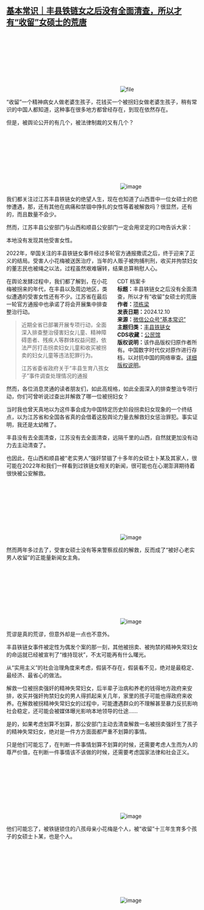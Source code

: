<!--1733831197000-->
[基本常识｜丰县铁链女之后没有全面清查，所以才有“收留”女硕士的荒唐](https://chinadigitaltimes.net/chinese/713821.html)
------

<p><img decoding="async" src="data:image/svg+xml,%3Csvg%20xmlns='http://www.w3.org/2000/svg'%20viewBox='0%200%200%200'%3E%3C/svg%3E" alt="file" data-lazy-src="https://chinadigitaltimes.net/chinese/files/2024/12/image-1733831016252.png"><noscript><img decoding="async" src="https://chinadigitaltimes.net/chinese/files/2024/12/image-1733831016252.png" alt="file"></noscript></p><p>“收留”一个精神病女人做老婆生孩子，花钱买一个被拐妇女做老婆生孩子，稍有常识的中国人都知道，这种事在很多地方都曾经存在，到现在依然存在。</p><p>但是，被舆论公开的有几个，被法律制裁的又有几个？</p><p><img decoding="async" src="data:image/svg+xml,%3Csvg%20xmlns='http://www.w3.org/2000/svg'%20viewBox='0%200%200%200'%3E%3C/svg%3E" alt="image" data-lazy-src="https://chinadigitaltimes.net/chinese/files/2024/12/post-713821-675829591f0d4."><noscript><img decoding="async" src="https://chinadigitaltimes.net/chinese/files/2024/12/post-713821-675829591f0d4." alt="image"></noscript></p><p>我们都关注过江苏丰县铁链女的绝望人生，现在也知道了山西晋中一位女硕士的悲惨遭遇，那，还有其他在病痛和禁锢中挣扎的女性等着被解救吗？很显然，还有的，而且数量不会少。</p><p>然而，江苏丰县公安部门与山西和顺县公安部门一定会用坚定的口吻告诉大家：</p><p>本地没有发现其他受害女性。</p><p>2022年，举国关注的丰县铁链女事件经过多轮官方通报撒谎之后，终于迎来了正义的结局。受害人小花梅被送医治疗，当年的人贩子被拘捕判刑，收买并拘禁妇女的董志民也被绳之以法，过程虽然艰难辗转，结果总算稍慰人心。</p><div style="width:42%;float:right;padding-left:20px;"><div class="su-spoiler su-spoiler-style-fancy su-spoiler-icon-chevron-circle" data-scroll-offset="0" data-anchor-in-url="no"><div class="su-spoiler-title" tabindex="0" role="button"><span class="su-spoiler-icon"></span>CDT 档案卡</div><div class="su-spoiler-content su-u-clearfix su-u-trim"><strong>标题：</strong>丰县铁链女之后没有全面清查，所以才有“收留”女硕士的荒唐<br><strong>作者：</strong><a href="https://chinadigitaltimes.net/space/基本常识" target="_blank">项栋梁</a><br><strong>发表日期：</strong>2024.12.10<br><strong>来源：</strong><a href="https://web.archive.org/web/https://mp.weixin.qq.com/s/vL6SS4WMuMxjwpmwxCHLjw" target="_blank">微信公众号“基本常识”</a><br><strong>主题归类：</strong><a href="https://chinadigitaltimes.net/space/丰县铁链女" target="_blank">丰县铁链女</a><br><strong>CDS收藏：</strong><a href="https://chinadigitaltimes.net/space/%E5%85%AC%E6%B0%91%E9%A6%86" target="_blank" rel="noopener">公民馆</a><br><strong>版权说明：</strong>该作品版权归原作者所有。中国数字时代仅对原作进行存档，以对抗中国的网络审查。<a href="https://chinadigitaltimes.net/chinese/copyright">详细版权说明</a>。</div></div></div><p>在舆论发酵过程中，我们都了解到，在小花梅被拐来的年代，在丰县以及周边地区，类似遭遇的受害女性还有不少。江苏省在最后一轮官方通报中也承诺了将会开展集中排查整治行动。</p><blockquote><p>近期全省已部署开展专项行动，全面深入排查整治侵害妇女儿童、精神障碍患者、残疾人等群体权益问题，依法严厉打击拐卖妇女儿童和收买被拐卖的妇女儿童等违法犯罪行为。</p><p>江苏省委省政府关于“丰县生育八孩女子”事件调查处理情况的通报</p></blockquote><p>然而，各位消息灵通的读者朋友们，如此高规格，如此全面深入的排查整治专项行动，你们可曾听说过查出并解救了哪一位被拐妇女？</p><p>当时我也曾天真地以为这件事会成为中国特定历史阶段拐卖妇女现象的一个终结点，以为江苏省和全国各省真的会借着这股舆论力量去解救妇女惩治罪犯。事实证明，我还是太幼稚了。</p><p>丰县没有去全面清查，江苏没有去全面清查，远隔千里的山西，自然就更加没有动力去主动清查了。</p><p>也因此，在山西和顺县被“老实男人”强奸禁锢了十多年的女硕士卜某及其家人，很可能在2022年和我们一样看到过铁链女相关的新闻，很可能也在心潮澎湃期待着很快被公安解救。</p><p><img decoding="async" src="data:image/svg+xml,%3Csvg%20xmlns='http://www.w3.org/2000/svg'%20viewBox='0%200%200%200'%3E%3C/svg%3E" alt="image" data-lazy-src="https://chinadigitaltimes.net/chinese/files/2024/12/post-713821-675829592be84."><noscript><img decoding="async" src="https://chinadigitaltimes.net/chinese/files/2024/12/post-713821-675829592be84." alt="image"></noscript></p><p>然而两年多过去了，受害女硕士没有等来警察叔叔的解救，反而成了“被好心老实男人收留”的正能量新闻女主角。</p><p><img decoding="async" src="data:image/svg+xml,%3Csvg%20xmlns='http://www.w3.org/2000/svg'%20viewBox='0%200%200%200'%3E%3C/svg%3E" alt="image" data-lazy-src="https://chinadigitaltimes.net/chinese/files/2024/12/post-713821-67582959358a9."><noscript><img decoding="async" src="https://chinadigitaltimes.net/chinese/files/2024/12/post-713821-67582959358a9." alt="image"></noscript></p><p>荒谬是真的荒谬，但意外却是一点也不意外。</p><p>丰县铁链女事件被定性为偶发个案的那一刻，其他被拐卖、被拘禁的精神失常妇女的命运就已经被宣判了“维持现状”，不太可能再有什么曙光。</p><p>从“实用主义”的社会治理角度来考虑，假装不存在，假装看不见，绝对是最稳定、最经济、最省心的做法。</p><p>解救一位被拐卖强奸的精神失常妇女，后半辈子治病和养老的钱得地方政府来安排，收买并强奸拘禁妇女的男人得抓起来关几年，家里的孩子可能也得政府来收养。在解救被拐精神失常妇女的过程中，可能遭遇群众的不理解甚至暴力反抗影响社会稳定，还可能会被媒体曝光影响本地领导的仕途……</p><p>是的，如果考虑划算不划算，那公安部门主动去清查解救一名被拐卖强奸生了孩子的精神失常妇女，绝对是一件方方面面都严重不划算的事情。</p><p>只是他们可能忘了，在判断一件事情划算不划算的时候，还需要考虑人生而为人的尊严价值，在判断一件事情该不该做的时候，还需要考虑国家法律和社会正义。</p><p><img decoding="async" src="data:image/svg+xml,%3Csvg%20xmlns='http://www.w3.org/2000/svg'%20viewBox='0%200%200%200'%3E%3C/svg%3E" alt="image" data-lazy-src="https://chinadigitaltimes.net/chinese/files/2024/12/post-713821-675829593d01b."><noscript><img decoding="async" src="https://chinadigitaltimes.net/chinese/files/2024/12/post-713821-675829593d01b." alt="image"></noscript></p><p>他们可能忘了，被铁链锁住的八孩母亲小花梅是个人，被“收留”十三年生育多个孩子的女硕士卜某，也是个人。</p><p><img decoding="async" src="data:image/svg+xml,%3Csvg%20xmlns='http://www.w3.org/2000/svg'%20viewBox='0%200%200%200'%3E%3C/svg%3E" alt="image" data-lazy-src="https://chinadigitaltimes.net/chinese/files/2024/12/post-713821-67582959475fb."><noscript><img decoding="async" src="https://chinadigitaltimes.net/chinese/files/2024/12/post-713821-67582959475fb." alt="image"></noscript></p><div class="addtoany_share_save_container addtoany_content addtoany_content_bottom"><div class="a2a_kit a2a_kit_size_32 addtoany_list" data-a2a-url="https://chinadigitaltimes.net/chinese/713821.html" data-a2a-title="基本常识｜丰县铁链女之后没有全面清查，所以才有“收留”女硕士的荒唐"><a class="a2a_button_facebook" href="https://www.addtoany.com/add_to/facebook?linkurl=https%3A%2F%2Fchinadigitaltimes.net%2Fchinese%2F713821.html&amp;linkname=%E5%9F%BA%E6%9C%AC%E5%B8%B8%E8%AF%86%EF%BD%9C%E4%B8%B0%E5%8E%BF%E9%93%81%E9%93%BE%E5%A5%B3%E4%B9%8B%E5%90%8E%E6%B2%A1%E6%9C%89%E5%85%A8%E9%9D%A2%E6%B8%85%E6%9F%A5%EF%BC%8C%E6%89%80%E4%BB%A5%E6%89%8D%E6%9C%89%E2%80%9C%E6%94%B6%E7%95%99%E2%80%9D%E5%A5%B3%E7%A1%95%E5%A3%AB%E7%9A%84%E8%8D%92%E5%94%90" title="Facebook" rel="nofollow noopener" target="_blank"></a><a class="a2a_button_twitter" href="https://www.addtoany.com/add_to/twitter?linkurl=https%3A%2F%2Fchinadigitaltimes.net%2Fchinese%2F713821.html&amp;linkname=%E5%9F%BA%E6%9C%AC%E5%B8%B8%E8%AF%86%EF%BD%9C%E4%B8%B0%E5%8E%BF%E9%93%81%E9%93%BE%E5%A5%B3%E4%B9%8B%E5%90%8E%E6%B2%A1%E6%9C%89%E5%85%A8%E9%9D%A2%E6%B8%85%E6%9F%A5%EF%BC%8C%E6%89%80%E4%BB%A5%E6%89%8D%E6%9C%89%E2%80%9C%E6%94%B6%E7%95%99%E2%80%9D%E5%A5%B3%E7%A1%95%E5%A3%AB%E7%9A%84%E8%8D%92%E5%94%90" title="Twitter" rel="nofollow noopener" target="_blank"></a><a class="a2a_button_telegram" href="https://www.addtoany.com/add_to/telegram?linkurl=https%3A%2F%2Fchinadigitaltimes.net%2Fchinese%2F713821.html&amp;linkname=%E5%9F%BA%E6%9C%AC%E5%B8%B8%E8%AF%86%EF%BD%9C%E4%B8%B0%E5%8E%BF%E9%93%81%E9%93%BE%E5%A5%B3%E4%B9%8B%E5%90%8E%E6%B2%A1%E6%9C%89%E5%85%A8%E9%9D%A2%E6%B8%85%E6%9F%A5%EF%BC%8C%E6%89%80%E4%BB%A5%E6%89%8D%E6%9C%89%E2%80%9C%E6%94%B6%E7%95%99%E2%80%9D%E5%A5%B3%E7%A1%95%E5%A3%AB%E7%9A%84%E8%8D%92%E5%94%90" title="Telegram" rel="nofollow noopener" target="_blank"></a><a class="a2a_button_reddit" href="https://www.addtoany.com/add_to/reddit?linkurl=https%3A%2F%2Fchinadigitaltimes.net%2Fchinese%2F713821.html&amp;linkname=%E5%9F%BA%E6%9C%AC%E5%B8%B8%E8%AF%86%EF%BD%9C%E4%B8%B0%E5%8E%BF%E9%93%81%E9%93%BE%E5%A5%B3%E4%B9%8B%E5%90%8E%E6%B2%A1%E6%9C%89%E5%85%A8%E9%9D%A2%E6%B8%85%E6%9F%A5%EF%BC%8C%E6%89%80%E4%BB%A5%E6%89%8D%E6%9C%89%E2%80%9C%E6%94%B6%E7%95%99%E2%80%9D%E5%A5%B3%E7%A1%95%E5%A3%AB%E7%9A%84%E8%8D%92%E5%94%90" title="Reddit" rel="nofollow noopener" target="_blank"></a><a class="a2a_button_whatsapp" href="https://www.addtoany.com/add_to/whatsapp?linkurl=https%3A%2F%2Fchinadigitaltimes.net%2Fchinese%2F713821.html&amp;linkname=%E5%9F%BA%E6%9C%AC%E5%B8%B8%E8%AF%86%EF%BD%9C%E4%B8%B0%E5%8E%BF%E9%93%81%E9%93%BE%E5%A5%B3%E4%B9%8B%E5%90%8E%E6%B2%A1%E6%9C%89%E5%85%A8%E9%9D%A2%E6%B8%85%E6%9F%A5%EF%BC%8C%E6%89%80%E4%BB%A5%E6%89%8D%E6%9C%89%E2%80%9C%E6%94%B6%E7%95%99%E2%80%9D%E5%A5%B3%E7%A1%95%E5%A3%AB%E7%9A%84%E8%8D%92%E5%94%90" title="WhatsApp" rel="nofollow noopener" target="_blank"></a><a class="a2a_button_email" href="https://www.addtoany.com/add_to/email?linkurl=https%3A%2F%2Fchinadigitaltimes.net%2Fchinese%2F713821.html&amp;linkname=%E5%9F%BA%E6%9C%AC%E5%B8%B8%E8%AF%86%EF%BD%9C%E4%B8%B0%E5%8E%BF%E9%93%81%E9%93%BE%E5%A5%B3%E4%B9%8B%E5%90%8E%E6%B2%A1%E6%9C%89%E5%85%A8%E9%9D%A2%E6%B8%85%E6%9F%A5%EF%BC%8C%E6%89%80%E4%BB%A5%E6%89%8D%E6%9C%89%E2%80%9C%E6%94%B6%E7%95%99%E2%80%9D%E5%A5%B3%E7%A1%95%E5%A3%AB%E7%9A%84%E8%8D%92%E5%94%90" title="Email" rel="nofollow noopener" target="_blank"></a><a class="a2a_button_copy_link" href="https://www.addtoany.com/add_to/copy_link?linkurl=https%3A%2F%2Fchinadigitaltimes.net%2Fchinese%2F713821.html&amp;linkname=%E5%9F%BA%E6%9C%AC%E5%B8%B8%E8%AF%86%EF%BD%9C%E4%B8%B0%E5%8E%BF%E9%93%81%E9%93%BE%E5%A5%B3%E4%B9%8B%E5%90%8E%E6%B2%A1%E6%9C%89%E5%85%A8%E9%9D%A2%E6%B8%85%E6%9F%A5%EF%BC%8C%E6%89%80%E4%BB%A5%E6%89%8D%E6%9C%89%E2%80%9C%E6%94%B6%E7%95%99%E2%80%9D%E5%A5%B3%E7%A1%95%E5%A3%AB%E7%9A%84%E8%8D%92%E5%94%90" title="Copy Link" rel="nofollow noopener" target="_blank"></a><a class="a2a_dd addtoany_share_save addtoany_share" href="https://www.addtoany.com/share"></a></div></div>
